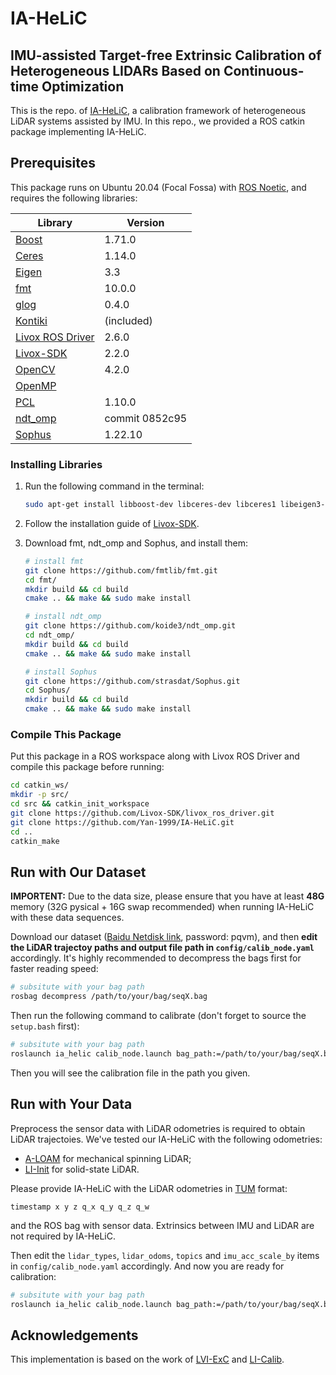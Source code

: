 # IA-HeLiC
## IMU-assisted Target-free Extrinsic Calibration of Heterogeneous LIDARs Based on Continuous-time Optimization

This is the repo. of [IA-HeLiC](https://cslinzhang.github.io/IA-HeLiC), a calibration framework of heterogeneous LiDAR systems assisted by IMU. In this repo., we provided a ROS catkin package implementing IA-HeLiC.

## Prerequisites

This package runs on Ubuntu 20.04 (Focal Fossa) with [ROS Noetic](http://wiki.ros.org/noetic/Installation), and requires the following libraries:

| Library | Version |
|--|--|
| [Boost](https://www.boost.org) | 1.71.0 |
| [Ceres](http://ceres-solver.org) | 1.14.0 |
| [Eigen](https://eigen.tuxfamily.org) | 3.3 |
| [fmt](https://fmt.dev) | 10.0.0 |
| [glog](https://github.com/google/glog) | 0.4.0 |
| [Kontiki](https://github.com/hovren/kontiki) | (included) |
| [Livox ROS Driver](https://github.com/Livox-SDK/livox_ros_driver) | 2.6.0 |
| [Livox-SDK](https://github.com/Livox-SDK/Livox-SDK) | 2.2.0 |
| [OpenCV](https://opencv.org) | 4.2.0 |
| [OpenMP](https://www.openmp.org) | |
| [PCL](https://pointclouds.org) | 1.10.0 |
| [ndt_omp](https://github.com/koide3/ndt_omp) | commit 0852c95 |
| [Sophus](https://github.com/strasdat/Sophus) | 1.22.10 |

### Installing Libraries

1. Run the following command in the terminal:
    ```bash
    sudo apt-get install libboost-dev libceres-dev libceres1 libeigen3-dev libgoogle-glog-dev libopencv-dev libpcl-dev
    ```
1. Follow the installation guide of [Livox-SDK](https://github.com/Livox-SDK/Livox-SDK/blob/master/README.md).

1. Download fmt, ndt_omp and Sophus, and install them:
    ```bash
    # install fmt
    git clone https://github.com/fmtlib/fmt.git
    cd fmt/
    mkdir build && cd build
    cmake .. && make && sudo make install

    # install ndt_omp
    git clone https://github.com/koide3/ndt_omp.git
    cd ndt_omp/
    mkdir build && cd build
    cmake .. && make && sudo make install

    # install Sophus
    git clone https://github.com/strasdat/Sophus.git
    cd Sophus/
    mkdir build && cd build
    cmake .. && make && sudo make install
    ```

### Compile This Package

Put this package in a ROS workspace along with Livox ROS Driver and compile this package before running:
```bash
cd catkin_ws/
mkdir -p src/
cd src && catkin_init_workspace
git clone https://github.com/Livox-SDK/livox_ros_driver.git
git clone https://github.com/Yan-1999/IA-HeLiC.git
cd ..
catkin_make
```
## Run with Our Dataset

**IMPORTENT:** Due to the data size, please ensure that you have at least **48G** memory (32G pysical + 16G swap recommended) when running IA-HeLiC with these data sequences.

Download our dataset ([Baidu Netdisk link](https://pan.baidu.com/s/1BpMhSwwXUqyQ2VxEKwrOKg), password: pqvm), and then **edit the LiDAR trajectoy paths and output file path in `config/calib_node.yaml`** accordingly. It's highly recommended to decompress the bags first for faster reading speed:

```bash
# subsitute with your bag path
rosbag decompress /path/to/your/bag/seqX.bag
```
Then run the following command to calibrate (don't forget to source the `setup.bash` first):

```bash
# subsitute with your bag path
roslaunch ia_helic calib_node.launch bag_path:=/path/to/your/bag/seqX.bag
```
Then you will see the calibration file in the path you given.

## Run with Your Data

Preprocess the sensor data with LiDAR odometries is required to obtain LiDAR trajectoies. We've tested our IA-HeLiC with the following odometries:

- [A-LOAM](https://github.com/HKUST-Aerial-Robotics/A-LOAM) for mechanical spinning LiDAR;
- [LI-Init](https://github.com/hku-mars/LiDAR_IMU_Init) for solid-state LiDAR.

Please provide IA-HeLiC with the LiDAR odometries in [TUM](https://vision.in.tum.de/data/datasets/rgbd-dataset/file_formats) format:
```text
timestamp x y z q_x q_y q_z q_w
```
and the ROS bag with sensor data. Extrinsics between IMU and LiDAR are not required by IA-HeLiC.

Then edit the `lidar_types`, `lidar_odoms`, `topics` and `imu_acc_scale_by` items in `config/calib_node.yaml` accordingly.
And now you are ready for calibration:

```bash
# subsitute with your bag path
roslaunch ia_helic calib_node.launch bag_path:=/path/to/your/bag/seqX.bag
```

## Acknowledgements

This implementation is based on the work of [LVI-ExC](https://github.com/peterWon/LVI-ExC) and [LI-Calib](https://github.com/APRIL-ZJU/lidar_IMU_calib).


